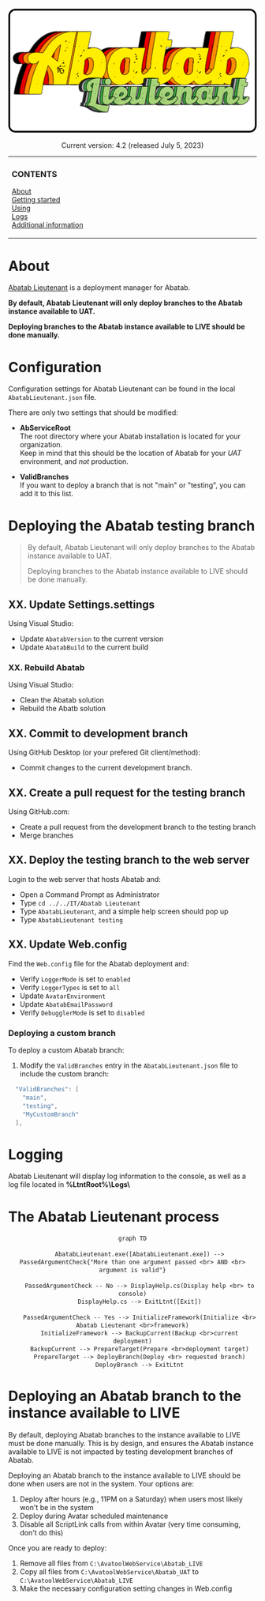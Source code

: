 <div align="center">

![AbatabLogo](/resources/images/logos/AbatabLieutenantLogo.png)

Current version: 4.2 (released July 5, 2023)

</div>

<!-- The HTML indentations have to stay this way to work. -->
<table>
<tr>
<td img src="RepositoryData/Asset/Image/Document/README/spacer.png" alt="blank-spacer" width="1000" height="1">

  ### CONTENTS
  [About](#about)  
  [Getting started](#getting-started)  
  [Using](#using)  
  [Logs](#logs)  
  [Additional information](#additional-information)  

</td>
</tr>
</table>

# About

[Abatab Lieutenant](https://github.com/spectrum-health-systems/AbatabLieutenant) is a deployment manager for Abatab.

**By default, Abatab Lieutenant will only deploy branches to the Abatab instance available to UAT.**

**Deploying branches to the Abatab instance available to LIVE should be done manually.**

# Configuration

Configuration settings for Abatab Lieutenant can be found in the local `AbatabLieutenant.json` file.

There are only two settings that should be modified:

* **AbServiceRoot**  
The root directory where your Abatab installation is located for your organization.  
Keep in mind that this should be the location of Abatab for your *UAT* environment, and *not* production.

* **ValidBranches**  
If you want to deploy a branch that is not "main" or "testing", you can add it to this list.

# Deploying the Abatab testing branch

>By default, Abatab Lieutenant will only deploy branches to the Abatab instance available to UAT.  
>
>Deploying branches to the Abatab instance available to LIVE should be done manually.

## XX. Update Settings.settings

Using Visual Studio:

* Update `AbatabVersion` to the current version
* Update `AbatabBuild` to the current build

### XX. Rebuild Abatab

Using Visual Studio:

* Clean the Abatab solution
* Rebuild the Abatb solution

## XX. Commit to development branch

Using GitHub Desktop (or your prefered Git client/method):

* Commit changes to the current development branch.

## XX. Create a pull request for the testing branch

Using GitHub.com:

* Create a pull request from the development branch to the testing branch
* Merge branches

## XX. Deploy the testing branch to the web server

Login to the web server that hosts Abatab and:

* Open a Command Prompt as Administrator
* Type `cd ../../IT/Abatab Lieutenant`
* Type `AbatabLieutenant`, and a simple help screen should pop up
* Type `AbatabLieutenant testing`

## XX. Update Web.config

Find the `Web.config` file for the Abatab deployment and:

* Verify `LoggerMode` is set to `enabled`
* Verify `LoggerTypes` is set to `all`
* Update `AvatarEnvironment`
* Update `AbatabEmailPassword`
* Verify `DebugglerMode` is set to `disabled`

### Deploying a custom branch

To deploy a custom Abatab branch:

1. Modify the `ValidBranches` entry in the `AbatabLieutenant.json` file to include the custom branch:

```csharp
  "ValidBranches": [
    "main",
    "testing",
    "MyCustomBranch"
  ],
```

# Logging

Abatab Lieutenant will display log information to the console, as well as a log file located in **%LtntRoot%\Logs\\**

# The Abatab Lieutenant process

<div align="center">

  ```mermaid
  graph TD

      AbatabLieutenant.exe([AbatabLieutenant.exe]) --> PassedArgumentCheck{"More than one argument passed <br> AND <br> argument is valid"}
      
      PassedArgumentCheck -- No --> DisplayHelp.cs(Display help <br> to console)
      DisplayHelp.cs --> ExitLtnt([Exit])

      PassedArgumentCheck -- Yes --> InitializeFramework(Initialize <br> Abatab Lieutenant <br>framework)
      InitializeFramework --> BackupCurrent(Backup <br>current deployment)
      BackupCurrent --> PrepareTarget(Prepare <br>deployment target)
      PrepareTarget --> DeployBranch(Deploy <br> requested branch)
      DeployBranch --> ExitLtnt
  ```
</div>

# Deploying an Abatab branch to the instance available to LIVE

By default, deploying Abatab branches to the instance available to LIVE must be done manually. This is by design, and ensures the Abatab instance available to LIVE is not impacted by testing development branches of Abatab.

Deploying an Abatab branch to the instance available to LIVE should be done when users are not in the system. Your options are:

1. Deploy after hours (e.g., 11PM on a Saturday) when users most likely won't be in the system
2. Deploy during Avatar scheduled maintenance
3. Disable all ScriptLink calls from within Avatar (very time consuming, don't do this)

Once you are ready to deploy:

1. Remove all files from `C:\AvatoolWebService\Abatab_LIVE`
2. Copy all files from `C:\AvatoolWebService\Abatab_UAT` to `C:\AvatoolWebService\Abatab_LIVE`
3. Make the necessary configuration setting changes in Web.config

[AbatabLieutenantLogo]: ../../resources/images/logos/AbatabLieutenantLogo.png
